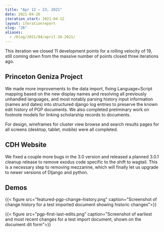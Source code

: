 ```yaml
---
title: "Apr 12 — 23, 2021"
date: 2021-04-26
iteration_start: 2021-04-12
layout: iterationreport
slug: "26"
aliases:
  - /blog/2021/04/april-26-2021/
---
```


This iteration we closed 11 development points for a rolling velocity of 19, still coming down from the massive number of points closed three iterations ago.

## Princeton Geniza Project
We made more improvements to the data import, fixing Language+Script mapping based on the new display names and resolving all previously unhandled languages, and most notably parsing history input information (names and dates) into structured django log entries to preserve the known edit history of PGP documents. We also completed preliminary work on footnote models for linking scholarship records to documents.

For design, wireframes for cluster view browse and search results pages for all screens (desktop, tablet, mobile) were all completed.

## CDH Website
We fixed a couple more bugs in the 3.0 version and released a planned 3.0.1 cleanup release to remove exodus code specific to the shift to wagtail. This is a necessary step to removing mezzanine, which will finally let us upgrade to newer versions of Dljango and python.


## Demos
{{< figure src="featured-pgp-change-history.png" caption="Screenshot of change history for a test imported document showing historic changes">}}

{{< figure src="pgp-first-last-edits.png" caption="Screenshot of earliest and most recent changes for a test import document, shown on the document dit form">}}






